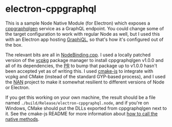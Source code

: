 # electron-cppgraphql
This is a sample Node Native Module (for Electron) which exposes a [cppgraphqlgen](https://github.com/Microsoft/cppgraphqlgen) service as
a GraphQL endpoint. You could change some of the target configuration to work with regular Node as well, but I used this
with an Electron app hosting [GraphiQL](https://github.com/graphql/graphiql), so that's how it's configured out of the box.

The relevant bits are all in [NodeBinding.cpp](NodeBinding.cpp). I used a locally patched version of the
[vcpkg](https://github.com/Microsoft/vcpkg) package manager to install cppgraphqlgen v1.0.0 and all of its dependencies, the
[PR](https://github.com/Microsoft/vcpkg/pull/5017) to bump that package up to v1.0.0 hasn't been accepted yet as of writing this.
I used [cmake-js](https://github.com/cmake-js/cmake-js) to integrate with vcpkg and CMake (instead of the standard GYP-based process),
and I used the [NAN](https://github.com/nodejs/nan) project to make it somewhat resilient to different versions of Node or Electron.

If you get this working on your own machine, the result should be a file named `./build/Release/electron-cppgraphql.node`,
and if you're on Windows, CMake should put the DLLs exported from cppgraphqlgen next to it. See the cmake-js
README for more information about [how to call the native methods](https://github.com/cmake-js/cmake-js#electron).
